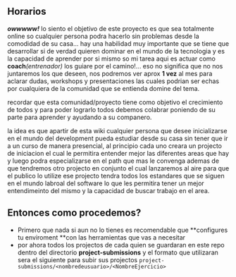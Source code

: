 ## Horarios
_**owwwww!**_ lo siento el objetivo de este proyecto es que sea totalmente online so cualquier persona podra hacerlo sin problemas desde la comodidad de su casa... hay una habilidad muy importante que se  tiene que desarrollar si de verdad quieren dominar en el mundo de la tecnologia y es la capacidad de aprender por si mismo so mi tarea aqui es actuar como **coach**_(entrenador)_ los guiare por el camino!... eso no significa que no nos juntaremos los que deseen, nos podremos ver aprox **1 vez** al mes para aclarar dudas, workshops y presentaciones las cuales podrian ser echas por cualquiera de la comunidad que se entienda domine del tema.

recordar que esta comunidad/proyecto tiene como objetivo el crecimiento de todos y para poder lograrlo todos debemos colabrar poniendo de su parte para aprender y ayudando a su companero.

la idea es que apartir de esta wiki cualquier persona que desee inicializarse en el mundo del development pueda estudiar desde su casa sin tener que ir a un curso de manera presencial, al principio cada uno creara un projecto de iniciacion el cual le permitira entender mejor las diferentes areas que hay y luego podra especializarse en el path que mas le convenga ademas de que tendremos otro projecto en conjunto el cual lanzaremos al aire para que el publico lo utilize ese projecto tendra todos los estandares que se siguen en el mundo labroal del software lo que les permitira tener un mejor entendimeinto del mismo y la capacidad de buscar trabajo en el area.

## Entonces como procedemos?

- Primero que nada si aun no lo tienes es recomendable que **configures tu enviroment **con las herramientas que vas a necesitar
- por ahora todos los projectos de cada quien se guardaran en este repo dentro del directorio **project-submissions**
 y el formato que utilizaran sera el siguiente para subir sus projectos `project-submissions/<nombredeusuario>/<NombreEjercicio>`

